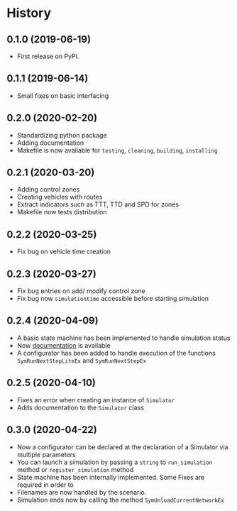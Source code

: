 # History

## 0.1.0 (2019-06-19)

* First release on PyPI.

## 0.1.1 (2019-06-14)

* Small fixes on basic interfacing

## 0.2.0 (2020-02-20)

* Standardizing python package 
* Adding documentation 
* Makefile is now available for `testing`, `cleaning`, `building`, `installing` 

## 0.2.1 (2020-03-20)

* Adding control zones 
* Creating vehicles with routes
* Extract indicators such as TTT, TTD and SPD for zones 
* Makefile now tests distribution

## 0.2.2 (2020-03-25)

* Fix bug on vehicle time creation

## 0.2.3 (2020-03-27)

* Fix bug entries on add/ modify control zone
* Fix bug now `simulationtime` accessible before starting simulation

## 0.2.4 (2020-04-09)

* A basic state machine has been implemented to handle simulation status
* Now [documentation](https://symupy.readthedocs.io/en/latest/) is available 
* A configurator has been added to handle execution of the functions 
  `SymRunNextStepLiteEx` and `SymRunNextStepEx`

## 0.2.5 (2020-04-10)

* Fixes an error when creating an instance of `Simulator`
* Adds documentation to the `Simulator` class

## 0.3.0 (2020-04-22)

* Now a configurator can be declared at the declaration of a Simulator via multiple parameters
* You can launch a simulation by passing a `string` to `run_simulation` method or `register_simulation` method
* State machine has been internally implemented. Some Fixes are required in order to 
* Filenames are now handled by the scenario. 
* Simulation ends now by calling the method `SymUnloadCurrentNetworkEx`